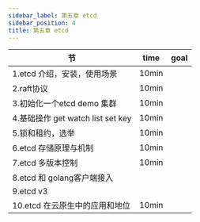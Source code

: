 ```yaml
---
sidebar_label: 第五章 etcd
sidebar_position: 4
title: 第五章 etcd
---
```


|  节   | time  | goal |
|  ----  | ----  |---- |
| 1.etcd 介绍，安装，使用场景| 10min| |
| 2.raft协议| 10min| |
| 3.初始化一个etcd demo 集群| 10min| |
| 4.基础操作 get watch list set key| 10min| |
| 5.锁和租约，选举| 10min| |
| 6.etcd 存储原理与机制| 10min| |
| 7.etcd 多版本控制| 10min| |
| 8.etcd 和 golang客户端接入| |
| 9.etcd v3| |
| 10.etcd 在云原生中的应用和地位| 10min| |
